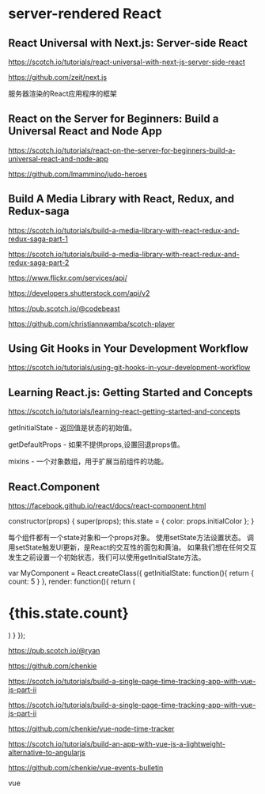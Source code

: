# server-rendered React 







## React Universal with Next.js: Server-side React

https://scotch.io/tutorials/react-universal-with-next-js-server-side-react



https://github.com/zeit/next.js

服务器渲染的React应用程序的框架


## React on the Server for Beginners: Build a Universal React and Node App

https://scotch.io/tutorials/react-on-the-server-for-beginners-build-a-universal-react-and-node-app

https://github.com/lmammino/judo-heroes




## Build A Media Library with React, Redux, and Redux-saga

https://scotch.io/tutorials/build-a-media-library-with-react-redux-and-redux-saga-part-1

https://scotch.io/tutorials/build-a-media-library-with-react-redux-and-redux-saga-part-2


https://www.flickr.com/services/api/

https://developers.shutterstock.com/api/v2





https://pub.scotch.io/@codebeast

https://github.com/christiannwamba/scotch-player






## Using Git Hooks in Your Development Workflow

https://scotch.io/tutorials/using-git-hooks-in-your-development-workflow






## Learning React.js: Getting Started and Concepts

https://scotch.io/tutorials/learning-react-getting-started-and-concepts



getInitialState - 返回值是状态的初始值。

getDefaultProps - 如果不提​​供props,设置回退props值。

mixins - 一个对象数组，用于扩展当前组件的功能。


## React.Component

https://facebook.github.io/react/docs/react-component.html


constructor(props) {
    super(props);
    this.state = {
        color: props.initialColor
    };
} 



每个组件都有一个state对象和一个props对象。
使用setState方法设置状态。
调用setState触发UI更新，是React的交互性的面包和黄油。
如果我们想在任何交互发生之前设置一个初始状态，我们可以使用getInitialState方法。



var MyComponent = React.createClass({
    getInitialState: function(){
        return {
            count: 5
        }
    },
    render: function(){
        return (
            <h1>{this.state.count}</h1>
        )
    }
});














https://pub.scotch.io/@ryan


https://github.com/chenkie

https://scotch.io/tutorials/build-a-single-page-time-tracking-app-with-vue-js-part-ii

https://scotch.io/tutorials/build-a-single-page-time-tracking-app-with-vue-js-part-ii

https://github.com/chenkie/vue-node-time-tracker



https://scotch.io/tutorials/build-an-app-with-vue-js-a-lightweight-alternative-to-angularjs

https://github.com/chenkie/vue-events-bulletin







vue



